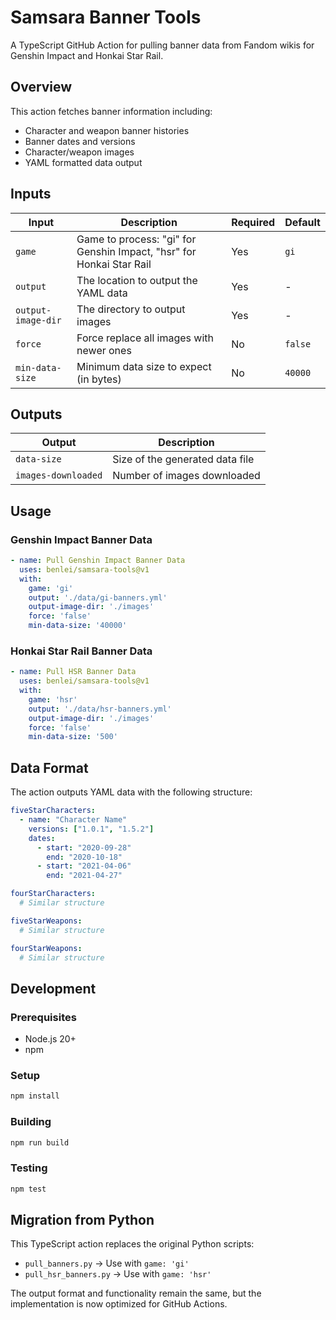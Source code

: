 # Samsara Banner Tools

A TypeScript GitHub Action for pulling banner data from Fandom wikis for Genshin Impact and Honkai Star Rail.

## Overview

This action fetches banner information including:
- Character and weapon banner histories
- Banner dates and versions
- Character/weapon images
- YAML formatted data output

## Inputs

| Input | Description | Required | Default |
|-------|-------------|----------|---------|
| `game` | Game to process: "gi" for Genshin Impact, "hsr" for Honkai Star Rail | Yes | `gi` |
| `output` | The location to output the YAML data | Yes | - |
| `output-image-dir` | The directory to output images | Yes | - |
| `force` | Force replace all images with newer ones | No | `false` |
| `min-data-size` | Minimum data size to expect (in bytes) | No | `40000` |

## Outputs

| Output | Description |
|--------|-------------|
| `data-size` | Size of the generated data file |
| `images-downloaded` | Number of images downloaded |

## Usage

### Genshin Impact Banner Data

```yaml
- name: Pull Genshin Impact Banner Data
  uses: benlei/samsara-tools@v1
  with:
    game: 'gi'
    output: './data/gi-banners.yml'
    output-image-dir: './images'
    force: 'false'
    min-data-size: '40000'
```

### Honkai Star Rail Banner Data

```yaml
- name: Pull HSR Banner Data
  uses: benlei/samsara-tools@v1
  with:
    game: 'hsr'
    output: './data/hsr-banners.yml'
    output-image-dir: './images'
    force: 'false'
    min-data-size: '500'
```

## Data Format

The action outputs YAML data with the following structure:

```yaml
fiveStarCharacters:
  - name: "Character Name"
    versions: ["1.0.1", "1.5.2"]
    dates:
      - start: "2020-09-28"
        end: "2020-10-18"
      - start: "2021-04-06"
        end: "2021-04-27"

fourStarCharacters:
  # Similar structure

fiveStarWeapons:
  # Similar structure

fourStarWeapons:
  # Similar structure
```

## Development

### Prerequisites

- Node.js 20+
- npm

### Setup

```bash
npm install
```

### Building

```bash
npm run build
```

### Testing

```bash
npm test
```

## Migration from Python

This TypeScript action replaces the original Python scripts:
- `pull_banners.py` → Use with `game: 'gi'`
- `pull_hsr_banners.py` → Use with `game: 'hsr'`

The output format and functionality remain the same, but the implementation is now optimized for GitHub Actions.
